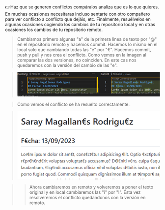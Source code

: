 👉Haz que se generen conflictos compáralos analiza que es lo que quieres. En muchas ocasiones necesitaras incluso sentarte con otro compañero para ver conflicto a conflicto que dejáis, etc. Finalmente, resuélvelos en algunas ocasiones cogiendo los cambios de tu repositorio local y en otras ocasiones los cambios de tu repositorio remoto.

>Cambiamos primero algunas "a" de la primera linea de texto por "@" en el repositorio remoto y hacemos commit. Hacemos lo mismo en el local solo que cambiando todas las "e" por "€". Hacemos commit, push y pull y nos crea el conflicto. Como vemos en la imagen al comparar las dos versiones, no coinciden. En este cas nos quedaremos con la versión del cambio de las "e".

> ![Alt text](img/1.png)

> Como vemos el conflicto se ha resuelto correctamente.

> ![Alt text](img/2.png)

>>Ahora cambiaremos en remoto y volveremos a poner el texto original y en local cambiaremos las "i" por "!". Esta vez resolveremos el conflicto quedandonos con la versión en remoto.

